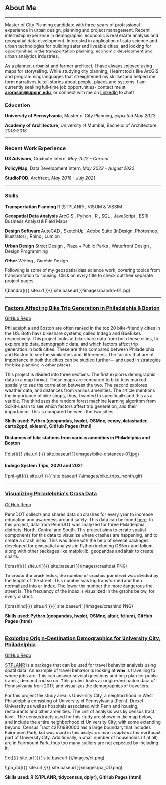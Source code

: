 ## About Me

---

Master of City Planning candidate with three years of professional experience in urban design, planning and project management. Recent internship experience in demographic, economic & real estate analysis and geospatial data development. Interested in application of data science and urban technologies for building safer and liveable cities, and looking for opportunities in the transportation planning, economic development and urban analytics industries. 

As a planner, urbanist and former architect, I have always enjoyed using maps for storytelling. While studying city planning, I learnt tools like ArcGIS and programming languages that strenghtened my skillset and helped me form narratives to tell stories about people, places and systems. I am currently seeking full-time job opportunities- contact me at **arorasim@upenn.edu**, or connect with me on <a href="https://www.linkedin.com/in/simran-arora-88814015a/">LinkedIn</a> to chat!

### Education

**University of Pennsylvania**, Master of City Planning, _expected May 2023_

**Academy of Architecture**, University of Mumbai, Bachelor of Architecture, _2013-2018_

---

### Recent Work Experience

**U3 Advisors**, Graduate Intern, _May 2022 - Current_

**PolicyMap**, Data Development Intern, _May 2022 - August 2022_

**StudioPOD**, Architect, _May 2018 - July 2021_

---

### Skills

**Transportation Planning** R (STPLANR) , VISUM & VISSIM 

**Geospatial Data Analysis** ArcGIS , Python , R , SQL , JavaScript , ESRI Business Analyst & Field Maps

**Design Software** AutoCAD , SketchUp , Adobe Suite (InDesign, Photoshop, Illustrator) , Rhino , Lumion

**Urban Design** Street Design , Plaza + Public Parks , Waterfront Design , Design Programming

**Other**  Writing , Graphic Design 


Following is some of my geospatial data science work, covering topics from transportation to housing. Click on every title to check out their separate project pages.

![bandra]({{ site.url }}{{ site.baseurl }}/images/bandra-01.jpg)

---

### [Factors Affecting Bike Trip Generation in Philadelphia & Boston](https://simran-aro.github.io/MUSA-550-Trip-Generation-Comp/)

[GitHub Repo](https://github.com/MUSA-550-Fall-2022/final-project-bike-trip-generation-comparison)

Philadelphia and Boston are often ranked in the top 20 bike-friendly cities in the US. Both have bikeshare systems, called Indego and BlueBikes respectively. This project looks at bike share data from both these cities, to explore trip data, demographic data, and which factors affect trip generation in both cities. These are then compared between Philadelphia and Boston to see the similarities and differences. The factors that are of importance in both the cities can be studied further— and used in strategies for bike planning in other places.

This project is divided into three sections:
The first explores demographic data in a map format. These maps are compared to bike trips marked spatially to see the correlation between the two. The second explores weather data, and distances from various amenities. The article mentions the importance of bike shops, thus, I wanted to specifically add this as a varible. The third uses the random forest machine learning algorithm from Scikit-Learn to see which factors affect trip generation, and their importance. This is compared between the two cities.

**Skills used: Python (geopandas, hvplot, OSMnx, cenpy, datashader, carto2gpd, sklearn), GitHub Pages (html)**

#### Distances of bike stations from various amenities in Philadelphia and Boston

![dist]({{ site.url }}{{ site.baseurl }}/images/bike-distances-01.jpg)

#### Indego System Trips, 2020 and 2021

![phl-gif]({{ site.url }}{{ site.baseurl }}/images/bike_trips_month.gif)

---

### [Visualizing Philadelphia's Crash Data](https://simran-aro.github.io/visualizing-philly-district-crashes/)

[GitHub Repo](https://github.com/MUSA-550-Fall-2022/final-project-bike-trip-generation-comparison)

PennDOT collects and shares data on crashes for every year to increase education and awareness around safety. This data can be found [here](https://www.penndot.pa.gov/TravelInPA/Safety/pages/crash-facts-and-statistics.aspx). In this project, data from PennDOT was analyzed for three Philadelphia districts: North, Central and South. This project aims to create spatial components for this data to visualize where crashes are happening, and to create a crash index. This was done with the help of several packages developed for geospatial analysis in Python including OSMnx and folium, along with other packages like matplotlib, geopandas and altair to create charts.

![crash]({{ site.url }}{{ site.baseurl }}/images/crashdat.PNG)

To create the crash index, the number of crashes per street was divided by the lenght of the street. This number was log transformed and then normalized into an index. The lower the number the more dangerous the street is. The frequency of the index is visualized in the graphs below, for every district.

![crashind]({{ site.url }}{{ site.baseurl }}/images/crashind.PNG)

**Skills used: Python (geopandas, hvplot, OSMnx, altair, folium), GitHub Pages (html)**


---

### [Exploring Origin-Destination Demographics for University City, Philadelphia](https://simran-aro.github.io/O-D-university-city-phl/)

[GitHub Repo](https://github.com/simran-aro/O-D-university-city-phl)

[STPLANR](https://cran.r-project.org/web/packages/stplanr/vignettes/stplanr.html) is a package that can be used for travel behavior analysis using spatil data. An example of travel behavior is looking at **who** is travelling to where jobs are. This can answer several questions and help plan for public transit, demand and so on. This project looks at origin-destination data of Pennsylvania from 2017, and visualizes the demographics of travellers.

For this project the study area is University City, a neighborhood in West Philadelphia consisting of University of Pennsylvania (Penn), Drexel University as well as hospitals associated with Penn and housing, restaurants and other amenities. The unit of analysis was by census tract level. The census tracts used for this study are shown in the map below, and include the entire neighborhood of University City, with some extending beyond. Census Tract 42101980000 has a large boundary that includes Fairmount Park, but was used in this analysis since it captures the northeast part of University City. Additionally, a small number of households (if at all) are in Fairmount Park, thus too many outliers are not expected by including it.

![ct]({{ site.url }}{{ site.baseurl }}/images/ct.png)

![pa_od]({{ site.url }}{{ site.baseurl }}/images/pa_OD.png)

**Skills used: R (STPLANR, tidycensus, dplyr), GitHub Pages (html)**

